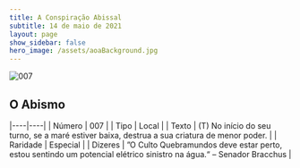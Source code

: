 ```yaml
---
title: A Conspiração Abissal
subtitle: 14 de maio de 2021
layout: page
show_sidebar: false
hero_image: /assets/aoaBackground.jpg
---
```


![007](https://cards-keyforge.s3.eu-north-1.amazonaws.com/media/pt/tac/007.png)

## O Abismo

|----|----|
| Número | 007 |
| Tipo | Local |
| Texto | (T) No início do seu turno, se a maré estiver baixa, destrua a  sua criatura de menor poder. |
| Raridade | Especial |
| Dizeres | ”O Culto Quebramundos deve estar perto, estou sentindo um  potencial elétrico sinistro na água.“ – Senador Bracchus |
